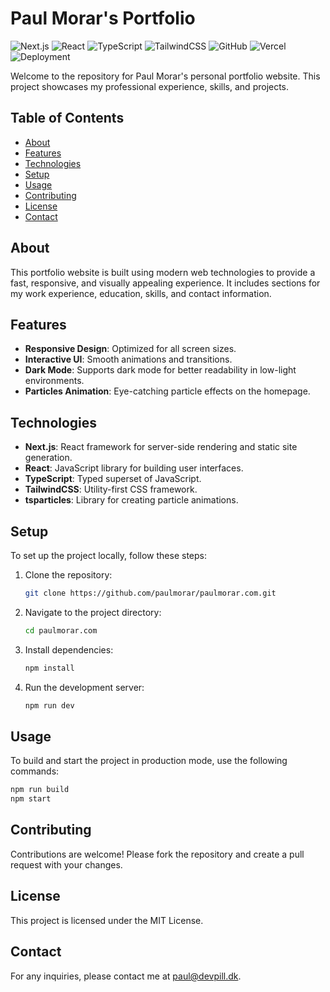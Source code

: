 # Paul Morar's Portfolio

![Next.js](https://img.shields.io/badge/Next.js-000000?style=for-the-badge&logo=nextdotjs&logoColor=white)
![React](https://img.shields.io/badge/React-20232A?style=for-the-badge&logo=react&logoColor=61DAFB)
![TypeScript](https://img.shields.io/badge/TypeScript-007ACC?style=for-the-badge&logo=typescript&logoColor=white)
![TailwindCSS](https://img.shields.io/badge/TailwindCSS-38B2AC?style=for-the-badge&logo=tailwind-css&logoColor=white)
![GitHub](https://img.shields.io/badge/GitHub-181717?style=for-the-badge&logo=github&logoColor=white)
![Vercel](https://img.shields.io/badge/Vercel-000000?style=for-the-badge&logo=vercel&logoColor=white)
![Deployment](https://img.shields.io/github/deployments/paulmorar/paulmorar.com/production?label=Deployment&logo=vercel&style=for-the-badge)

Welcome to the repository for Paul Morar's personal portfolio website. This project showcases my professional experience, skills, and projects.

## Table of Contents

- [About](#about)
- [Features](#features)
- [Technologies](#technologies)
- [Setup](#setup)
- [Usage](#usage)
- [Contributing](#contributing)
- [License](#license)
- [Contact](#contact)

## About

This portfolio website is built using modern web technologies to provide a fast, responsive, and visually appealing experience. It includes sections for my work experience, education, skills, and contact information.

## Features

- **Responsive Design**: Optimized for all screen sizes.
- **Interactive UI**: Smooth animations and transitions.
- **Dark Mode**: Supports dark mode for better readability in low-light environments.
- **Particles Animation**: Eye-catching particle effects on the homepage.

## Technologies

- **Next.js**: React framework for server-side rendering and static site generation.
- **React**: JavaScript library for building user interfaces.
- **TypeScript**: Typed superset of JavaScript.
- **TailwindCSS**: Utility-first CSS framework.
- **tsparticles**: Library for creating particle animations.

## Setup

To set up the project locally, follow these steps:

1. Clone the repository:
   ```bash
   git clone https://github.com/paulmorar/paulmorar.com.git
   ```
2. Navigate to the project directory:
   ```bash
   cd paulmorar.com
   ```
3. Install dependencies:
   ```bash
   npm install
   ```
4. Run the development server:
   ```bash
   npm run dev
   ```

## Usage

To build and start the project in production mode, use the following commands:

```bash
npm run build
npm start
```

## Contributing

Contributions are welcome! Please fork the repository and create a pull request with your changes.

## License

This project is licensed under the MIT License.

## Contact

For any inquiries, please contact me at paul@devpill.dk.
